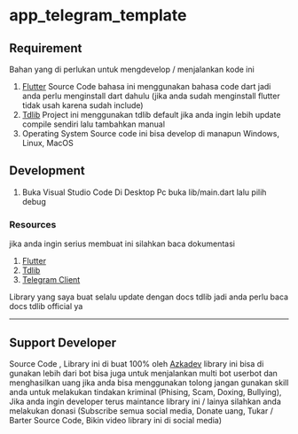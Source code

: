 # app_telegram_template

## Requirement
  Bahan yang di perlukan untuk mengdevelop / menjalankan kode ini

1. [Flutter](https://flutter.dev)
   Source Code bahasa ini menggunakan bahasa code dart jadi anda perlu menginstall dart dahulu (jika anda sudah menginstall flutter tidak usah karena sudah include)
2. [Tdlib](https://github.com/tdlib/tdlib.git)
   Project ini menggunakan tdlib default jika anda ingin lebih update compile sendiri lalu tambahkan manual
3. Operating System
   Source code ini bisa develop di manapun Windows, Linux, MacOS

## Development

1. Buka Visual Studio Code Di Desktop Pc buka lib/main.dart lalu pilih debug  


### Resources
jika anda ingin serius membuat ini silahkan baca dokumentasi

1. [Flutter](https://flutter.dev)
2. [Tdlib](https://github.com/tdlib/tdlib.git)
3. [Telegram Client](https://github.com/azkadev/telegram_client)

Library yang saya buat selalu update dengan docs tdlib jadi anda perlu baca docs tdlib official ya

---

## Support Developer

Source Code , Library ini di buat 100% oleh [Azkadev](https://youtube.com/@azkadev) library ini bisa di gunakan lebih dari bot bisa juga untuk menjalankan multi bot userbot dan menghasilkan uang jika anda bisa menggunakan tolong jangan gunakan skill anda untuk melakukan tindakan kriminal (Phising, Scam, Doxing, Bullying), Jika anda ingin developer terus maintance library ini / lainya silahkan anda melakukan donasi (Subscribe semua social media, Donate uang, Tukar / Barter Source Code, Bikin video library ini di social media)